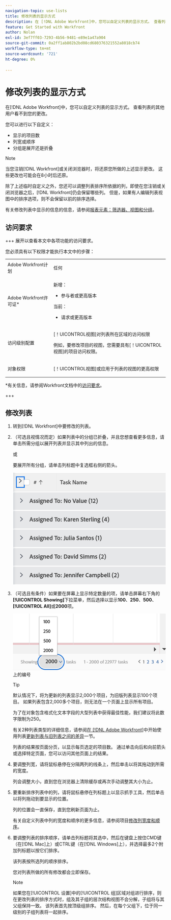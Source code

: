 ```yaml
---
navigation-topic: use-lists
title: 修改列表的显示方式
description: 在 [!DNL Adobe Workfront]中，您可以自定义列表的显示方式。 查看列表的其他用户看不到您的更改。
feature: Get Started with Workfront
author: Nolan
exl-id: 3ef7ff03-7293-4b56-9481-e89e1a47a904
source-git-commit: 0a2ff1ab802b2bd08cd680376321552a8018cb74
workflow-type: tm+mt
source-wordcount: '721'
ht-degree: 0%

---
```


# 修改列表的显示方式

<!--Audited: 11/2024-->

在[!DNL Adobe Workfront]中，您可以自定义列表的显示方式。 查看列表的其他用户看不到您的更改。

您可以进行以下自定义：

* 显示的项目数
* 列宽或顺序
* 分组是展开还是折叠

>[!NOTE]
>
>当您注销[!DNL Workfront]或关闭浏览器时，将还原您所做的上述显示更改。 这些更改也可能会在8小时后还原。

除了上述临时自定义之外，您还可以调整列表排序所依据的列，即使在您注销或关闭浏览器之后，[!DNL Workfront]仍会保留哪些列。 但是，如果有人编辑列表视图中的排序选项，则不会保留以前的排序选择。

有关修改列表中显示的信息的信息，请参阅[报表元素：筛选器、视图和分组](../../../reports-and-dashboards/reports/reporting-elements/reporting-elements-filters-views-groupings.md)。

## 访问要求

+++ 展开以查看本文中各项功能的访问要求。

您必须具有以下权限才能执行本文中的步骤：

<table style="table-layout:auto"> 
 <col> 
 <col> 
 <tbody> 
  <tr> 
   <td role="rowheader">Adobe Workfront计划</td> 
   <td> <p>任何</p> </td> 
  </tr> 
  <tr> 
   <td role="rowheader">Adobe Workfront许可证*</td> 
   <td> 
    <p>新增：</p>
   <ul><li><p>参与者或更高版本 </p></li>
   </ul>

<p>当前：</p>
   <ul><li><p>请求或更高版本</p></li>
    </ul></td> 
  </tr> 
  <tr> 
   <td role="rowheader">访问级别配置</td> 
   <td> <p>[！UICONTROL视图]对列表所在区域的访问权限</p> <p>例如，要修改项目的视图，您需要具有[！UICONTROL视图]的项目访问权限。</p></td> 
  </tr> 
  <tr> 
   <td role="rowheader">对象权限</td> 
   <td> <p>[！UICONTROL视图]或应用于列表的视图的更高权限</p>  </td> 
  </tr> 
 </tbody> 
</table>

*有关信息，请参阅Workfront文档中的[访问要求](/help/quicksilver/administration-and-setup/add-users/access-levels-and-object-permissions/access-level-requirements-in-documentation.md)。

+++

## 修改列表

1. 转到[!DNL Workfront]中要修改的列表。

   <!--
   <p data-mc-conditions="QuicksilverOrClassic.Draft mode"> 
   <MadCap:conditionalText data-mc-conditions="QuicksilverOrClassic.Draft mode">
   By default, groupings are collapsed.
   </MadCap:conditionalText>
   <br> </p>
   -->

1. （可选且视情况而定）如果列表中的分组已折叠，并且您想查看更多信息，请单击所需分组以展开列表并显示其中列出的信息。

   或

   要展开所有分组，请单击列标题中复选框右侧的箭头。

   ![expand_groupings__1_.png](assets/expand-groupings--1--350x227.png)

1. （可选且有条件）如果要在屏幕上显示特定数量的项，请单击屏幕右下角的&#x200B;**[!UICONTROL Showing]**&#x200B;下拉菜单，然后选择以显示&#x200B;**100**、**250**、**500**、**[!UICONTROL All]**&#x200B;或&#x200B;**2000**&#x200B;项。

   ![列出页面](assets/list-number-page-350x119.png)上的编号

   >[!TIP]
   >
   >默认情况下，将为更新的列表显示2,000个项目，为旧版列表显示100个项目。 如果列表包含2,000多个项目，则无法在一个页面上显示所有项目。
   >
   >
   >为了在对象包含格式化文本字段的大型列表中获得最佳性能，我们建议将此数字限制为250。
   >
   >
   >有关2种列表类型的详细信息，请参阅[在 [!DNL Adobe Workfront]](../../../workfront-basics/navigate-workfront/use-lists/view-items-in-a-list.md)中开始使用列表[更新列表与旧列表之间的差异](../../../workfront-basics/navigate-workfront/use-lists/view-items-in-a-list.md#updated)一节。

   列表的结果按页面分页，以显示每页选定的项目数。 通过单击向后和向前箭头或选择特定页面，您可以访问其他页面上的结果。

1. 要调整列宽，请将鼠标悬停在分隔两列的线条上，然后单击以将其拖动到所需的宽度。

   列会调整大小，直到您在浏览器上清除缓存或再次手动调整其大小为止。

1. 要重新排序列表中的列，请将鼠标悬停在列标题上以显示抓手工具，然后单击以将列拖动到要显示的位置。

   列的位置会一直保存，直到您刷新页面为止。

   有关自定义列表中列的宽度和顺序的更多信息，请参阅项目[修改列宽度和顺序](../../../reports-and-dashboards/reports/reporting-elements/modify-column-width-order.md)。

1. 要调整列表的排序顺序，请单击列标题将其选中，然后在键盘上按住CMD键（在[!DNL Mac]上）或CTRL键（在[!DNL Windows]上），并选择最多2个附加列标题以按它们排序。

   该列表按所选列的顺序排序。

   您对列表所做的所有修改都会立即保存。

   >[!NOTE]
   >
   >如果您在[!UICONTROL 设置]中的[!UICONTROL 组]区域对组进行排序，则在更改列表的排序方式时，组及其子组的层次结构视图不会分解，子组将与其父组保持一致。 该列表首先按顶级组排序。 然后，在每个父组下，位于同一级别的子组列表将一起排序。
